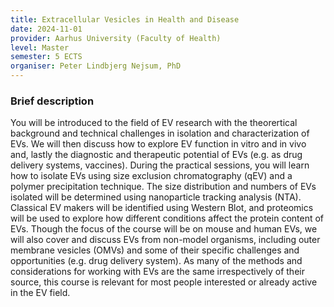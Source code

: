 ```yaml
---
title: Extracellular Vesicles in Health and Disease
date: 2024-11-01
provider: Aarhus University (Faculty of Health)
level: Master
semester: 5 ECTS
organiser: Peter Lindbjerg Nejsum, PhD
---
```

### Brief description

You will be introduced to the field of EV research with the theorertical background and technical challenges in isolation and characterization of EVs. We will then discuss how to explore EV function in vitro and in vivo and, lastly the diagnostic and therapeutic potential of EVs (e.g. as drug delivery systems, vaccines). During the practical sessions, you will learn how to isolate EVs using size exclusion chromatography (qEV) and a polymer precipitation technique. The size distribution and numbers of EVs isolated will be determined using nanoparticle tracking analysis (NTA). Classical EV makers will be identified using Western Blot, and proteomics will be used to explore how different conditions affect the protein content of EVs. Though the focus of the course will be on mouse and human EVs, we will also cover and discuss EVs from non-model organisms, including outer membrane vesicles (OMVs) and some of their specific challenges and opportunities (e.g. drug delivery system). As many of the methods and considerations for working with EVs are the same irrespectively of their source, this course is relevant for most people interested or already active in the EV field.
